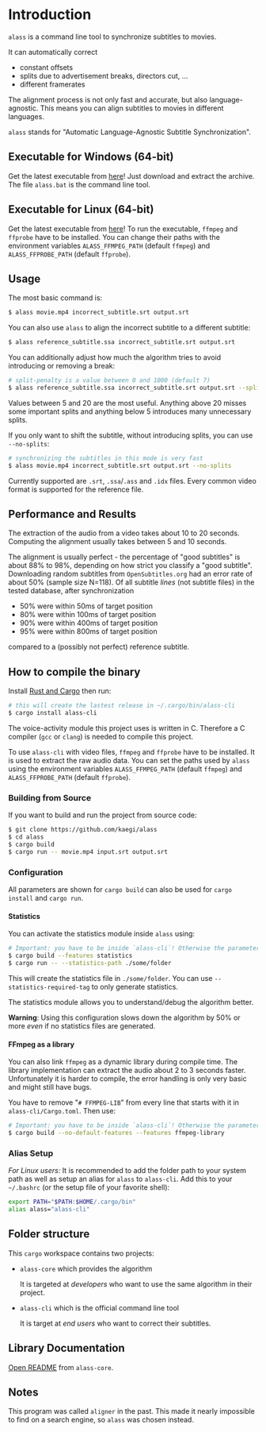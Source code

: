 # Introduction

`alass` is a command line tool to synchronize subtitles to movies.

It can automatically correct

 - constant offsets
 - splits due to advertisement breaks, directors cut, ...
 - different framerates

The alignment process is not only fast and
accurate, but also language-agnostic. This means
you can align subtitles to movies in different
languages.

`alass` stands for  "Automatic Language-Agnostic Subtitle Synchronization". 

## Executable for Windows (64-bit)

Get the latest executable from [here](https://github.com/kaegi/alass/releases)! Just download and extract the archive. The file `alass.bat` is the command line tool.

## Executable for Linux (64-bit)

Get the latest executable from [here](https://github.com/kaegi/alass/releases)! To run the executable, `ffmpeg` and
`ffprobe` have to be installed.
You can change their paths with the environment variables
`ALASS_FFMPEG_PATH` (default `ffmpeg`) and `ALASS_FFPROBE_PATH` (default `ffprobe`). 

## Usage

The most basic command is:

```bash
$ alass movie.mp4 incorrect_subtitle.srt output.srt
```

You can also use `alass` to align the incorrect subtitle to a different subtitle:

```bash
$ alass reference_subtitle.ssa incorrect_subtitle.srt output.srt
```

You can additionally adjust how much the algorithm tries to avoid introducing or removing a break:

```bash
# split-penalty is a value between 0 and 1000 (default 7)
$ alass reference_subtitle.ssa incorrect_subtitle.srt output.srt --split-penalty 10
```

Values between 5 and 20 are the most useful. Anything above 20 misses some important splits and anything below 5 introduces many unnecessary splits.

If you only want to shift the subtitle, without introducing splits, you can use `--no-splits`:

```bash
# synchronizing the subtitles in this mode is very fast
$ alass movie.mp4 incorrect_subtitle.srt output.srt --no-splits
```

Currently supported are `.srt`, `.ssa`/`.ass` and `.idx` files. Every common video format is supported for the reference file.


## Performance and Results

The extraction of the audio from a video takes about 10 to 20 seconds. Computing the alignment usually takes between 5 and 10 seconds.

The alignment is usually perfect -
the percentage of "good subtitles" is about 88% to 98%, depending on how strict you classify a "good subtitle".
Downloading random subtitles
from `OpenSubtitles.org` had an error rate of about 50%
(sample size N=118).
Of all subtitle _lines_ (not subtitle files) in the tested database,
after synchronization

 - 50% were within 50ms of target position
 - 80% were within 100ms of target position
 - 90% were within 400ms of target position
 - 95% were within 800ms of target position

compared to a (possibly not perfect) reference subtitle.

## How to compile the binary

Install [Rust and Cargo](https://www.rust-lang.org/en-US/install.html) then run:

```bash
# this will create the lastest release in ~/.cargo/bin/alass-cli
$ cargo install alass-cli
```


The voice-activity module this project uses is written in C. Therefore a C compiler (`gcc` or `clang`) is needed to compile this project.

To use `alass-cli` with video files, `ffmpeg` and `ffprobe` have to be installed. It is used to extract the raw audio data. You can set the paths used by `alass` using the environment variables `ALASS_FFMPEG_PATH` (default `ffmpeg`) and `ALASS_FFPROBE_PATH` (default `ffprobe`). 

### Building from Source 

If you want to build and run the project from source code:

```bash
$ git clone https://github.com/kaegi/alass
$ cd alass
$ cargo build
$ cargo run -- movie.mp4 input.srt output.srt
```

### Configuration

All parameters are shown for `cargo build` can also be used for `cargo install` and `cargo run`.

#### Statistics

You can activate the statistics module inside `alass` using:

```bash
# Important: you have to be inside `alass-cli`! Otherwise the parameter is ignored.
$ cargo build --features statistics
$ cargo run -- --statistics-path ./some/folder
```

This will create the statistics file in `./some/folder`. You can use `--statistics-required-tag` to only generate statistics.

The statistics module allows you to understand/debug the algorithm better.

**Warning**: Using this configuration slows down the algorithm by 50% or more _even_ if no statistics files are generated.

#### FFmpeg as a library

You can also link `ffmpeg` as a dynamic library during compile time. The library implementation can extract the audio about 2 to 3 seconds faster. Unfortunately it is harder to compile, the error handling is only very basic and might still have bugs.

You have to remove "`# FFMPEG-LIB`" from every line that starts with it in `alass-cli/Cargo.toml`. Then use:

```bash
# Important: you have to be inside `alass-cli`! Otherwise the parameters get ignored.
$ cargo build --no-default-features --features ffmpeg-library
```


### Alias Setup

*For Linux users:* It is recommended to add the folder path to your system path as well as setup an alias for `alass` to `alass-cli`. Add this to your `~/.bashrc` (or the setup file of your favorite shell):

```bash
export PATH="$PATH:$HOME/.cargo/bin"
alias alass="alass-cli"
```

## Folder structure

This `cargo` workspace contains two projects:

  - `alass-core` which provides the algorithm
  
    It is targeted at *developers* who want to use the same algorithm in their project.

  - `alass-cli` which is the official command line tool

    It is target at *end users* who want to correct their subtitles.

## Library Documentation

[Open README](./alass-core/README.md) from `alass-core`.

## Notes

This program was called `aligner` in the past. This made it nearly impossible to find on a search engine, so `alass` was chosen instead.